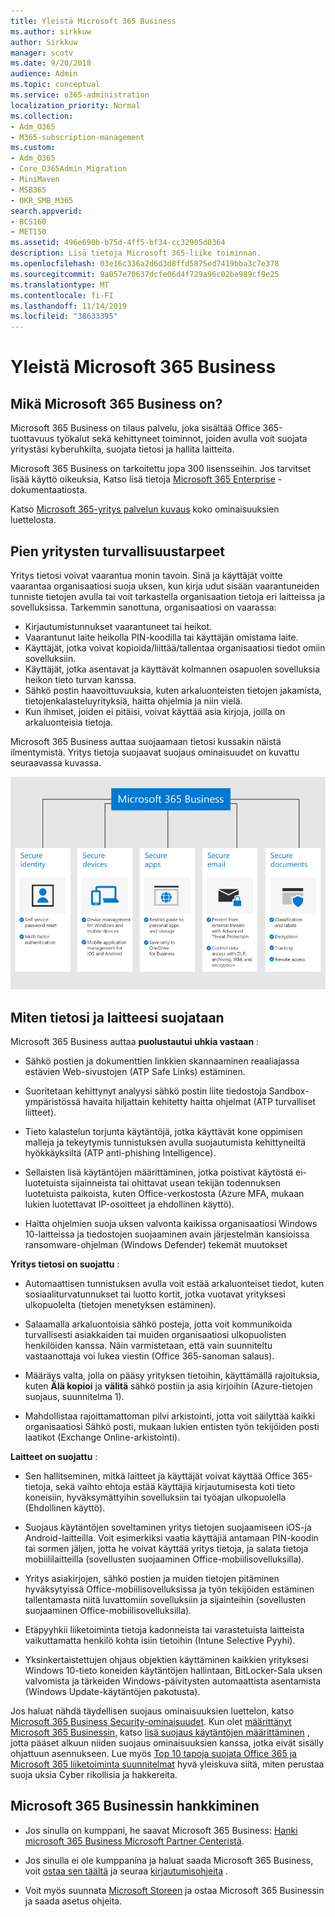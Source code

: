 ```yaml
---
title: Yleistä Microsoft 365 Business
ms.author: sirkkuw
author: Sirkkuw
manager: scotv
ms.date: 9/20/2018
audience: Admin
ms.topic: conceptual
ms.service: o365-administration
localization_priority: Normal
ms.collection:
- Adm_O365
- M365-subscription-management
ms.custom:
- Adm_O365
- Core_O365Admin_Migration
- MiniMaven
- MSB365
- OKR_SMB_M365
search.appverid:
- BCS160
- MET150
ms.assetid: 496e690b-b75d-4ff5-bf34-cc32905d0364
description: Lisä tietoja Microsoft 365-liike toiminnan.
ms.openlocfilehash: 03e16c336a2d6d3d8ffd5875ed7419bba3c7e378
ms.sourcegitcommit: 9a057e70637dcfe06d4f729a96c02be989cf9e25
ms.translationtype: MT
ms.contentlocale: fi-FI
ms.lasthandoff: 11/14/2019
ms.locfileid: "38633395"
---
```

# <a name="overview-of-microsoft-365-business"></a>Yleistä Microsoft 365 Business

## <a name="what-is-microsoft-365-business"></a>Mikä Microsoft 365 Business on?

Microsoft 365 Business on tilaus palvelu, joka sisältää Office 365-tuottavuus työkalut sekä kehittyneet toiminnot, joiden avulla voit suojata yritystäsi kyberuhkilta, suojata tietosi ja hallita laitteita.
  
Microsoft 365 Business on tarkoitettu jopa 300 lisensseihin. Jos tarvitset lisää käyttö oikeuksia, Katso lisä tietoja [Microsoft 365 Enterprise](https://go.microsoft.com/fwlink/p/?linkid=860986) -dokumentaatiosta.

Katso [Microsoft 365-yritys palvelun kuvaus](https://docs.microsoft.com/office365/servicedescriptions/microsoft-365-service-descriptions/microsoft-365-business-service-description) koko ominaisuuksien luettelosta.
  
## <a name="small-business-security-needs"></a>Pien yritysten turvallisuustarpeet

Yritys tietosi voivat vaarantua monin tavoin. Sinä ja käyttäjät voitte vaarantaa organisaatiosi suoja uksen, kun kirja udut sisään vaarantuneiden tunniste tietojen avulla tai voit tarkastella organisaation tietoja eri laitteissa ja sovelluksissa. Tarkemmin sanottuna, organisaatiosi on vaarassa:

- Kirjautumistunnukset vaarantuneet tai heikot.
- Vaarantunut laite heikolla PIN-koodilla tai käyttäjän omistama laite.
- Käyttäjät, jotka voivat kopioida/liittää/tallentaa organisaatiosi tiedot omiin sovelluksiin.
- Käyttäjät, jotka asentavat ja käyttävät kolmannen osapuolen sovelluksia heikon tieto turvan kanssa.
- Sähkö postin haavoittuvuuksia, kuten arkaluonteisten tietojen jakamista, tietojenkalasteluyrityksiä, haitta ohjelmia ja niin vielä.
- Kun ihmiset, joiden ei pitäisi, voivat käyttää asia kirjoja, joilla on arkaluonteisia tietoja.

Microsoft 365 Business auttaa suojaamaan tietosi kussakin näistä ilmentymistä. Yritys tietoja suojaavat suojaus ominaisuudet on kuvattu seuraavassa kuvassa.

![Luku, joka osoittaa, miten M365B suojelee yritystäsi.](media/m365businessvalueadd.png)

## <a name="how-your-data-and-devices-are-protected"></a>Miten tietosi ja laitteesi suojataan

Microsoft 365 Business auttaa **puolustautui uhkia vastaan** :

- Sähkö postien ja dokumenttien linkkien skannaaminen reaaliajassa estävien Web-sivustojen (ATP Safe Links) estäminen.

- Suoritetaan kehittynyt analyysi sähkö postin liite tiedostoja Sandbox-ympäristössä havaita hiljattain kehitetty haitta ohjelmat (ATP turvalliset liitteet). 

- Tieto kalastelun torjunta käytäntöjä, jotka käyttävät kone oppimisen malleja ja tekeytymis tunnistuksen avulla suojautumista kehittyneiltä hyökkäyksiltä (ATP anti-phishing Intelligence). 

- Sellaisten lisä käytäntöjen määrittäminen, jotka poistivat käytöstä ei-luotetuista sijainneista tai ohittavat usean tekijän todennuksen luotetuista paikoista, kuten Office-verkostosta (Azure MFA, mukaan lukien luotettavat IP-osoitteet ja ehdollinen käyttö). 

- Haitta ohjelmien suoja uksen valvonta kaikissa organisaatiosi Windows 10-laitteissa ja tiedostojen suojaaminen avain järjestelmän kansioissa ransomware-ohjelman (Windows Defender) tekemät muutokset

**Yritys tietosi on suojattu** :

- Automaattisen tunnistuksen avulla voit estää arkaluonteiset tiedot, kuten sosiaaliturvatunnukset tai luotto kortit, jotka vuotavat yrityksesi ulkopuolelta (tietojen menetyksen estäminen). 

- Salaamalla arkaluontoisia sähkö posteja, jotta voit kommunikoida turvallisesti asiakkaiden tai muiden organisaatiosi ulkopuolisten henkilöiden kanssa. Näin varmistetaan, että vain suunniteltu vastaanottaja voi lukea viestin (Office 365-sanoman salaus).

- Määräys valta, jolla on pääsy yrityksen tietoihin, käyttämällä rajoituksia, kuten **Älä kopioi** ja **välitä** sähkö postiin ja asia kirjoihin (Azure-tietojen suojaus, suunnitelma 1).

- Mahdollistaa rajoittamattoman pilvi arkistointi, jotta voit säilyttää kaikki organisaatiosi Sähkö posti, mukaan lukien entisten työn tekijöiden posti laatikot (Exchange Online-arkistointi).

**Laitteet on suojattu** :

- Sen hallitseminen, mitkä laitteet ja käyttäjät voivat käyttää Office 365-tietoja, sekä vaihto ehtoja estää käyttäjiä kirjautumisesta koti tieto koneisiin, hyväksymättyihin sovelluksiin tai työajan ulkopuolella (Ehdollinen käyttö).

- Suojaus käytäntöjen soveltaminen yritys tietojen suojaamiseen iOS-ja Android-laitteilla. Voit esimerkiksi vaatia käyttäjiä antamaan PIN-koodin tai sormen jäljen, jotta he voivat käyttää yritys tietoja, ja salata tietoja mobiililaitteilla (sovellusten suojaaminen Office-mobiilisovelluksilla).

- Yritys asiakirjojen, sähkö postien ja muiden tietojen pitäminen hyväksytyissä Office-mobiilisovelluksissa ja työn tekijöiden estäminen tallentamasta niitä luvattomiin sovelluksiin ja sijainteihin (sovellusten suojaaminen Office-mobiilisovelluksilla).

- Etäpyyhkii liiketoiminta tietoja kadonneista tai varastetuista laitteista vaikuttamatta henkilö kohta isiin tietoihin (Intune Selective Pyyhi).

- Yksinkertaistettujen ohjaus objektien käyttäminen kaikkien yrityksesi Windows 10-tieto koneiden käytäntöjen hallintaan, BitLocker-Sala uksen valvomista ja tärkeiden Windows-päivitysten automaattista asentamista (Windows Update-käytäntöjen pakotusta).

Jos haluat nähdä täydellisen suojaus ominaisuuksien luettelon, katso [Microsoft 365 Business Security-ominaisuudet](security-features.md). Kun olet [määrittänyt Microsoft 365 Businessin](set-up.md), katso [lisä suojaus käytäntöjen määrittäminen](set-up-advanced-security.md) , jotta pääset alkuun niiden suojaus ominaisuuksien kanssa, jotka eivät sisälly ohjattuun asennukseen. Lue myös [Top 10 tapoja suojata Office 365 ja Microsoft 365 liiketoiminta suunnitelmat](https://docs.microsoft.com/office365/admin/security-and-compliance/secure-your-business-data) hyvä yleiskuva siitä, miten perustaa suoja uksia Cyber rikollisia ja hakkereita.

## <a name="get-microsoft-365-business"></a>Microsoft 365 Businessin hankkiminen

- Jos sinulla on kumppani, he saavat Microsoft 365 Business: [Hanki microsoft 365 Business Microsoft Partner Centeristä](get-microsoft-365-business.md#get-microsoft-365-business-from-microsoft-partner-center).

- Jos sinulla ei ole kumppanina ja haluat saada Microsoft 365 Business, voit [ostaa sen täältä](https://www.microsoft.com/microsoft-365/business) ja seuraa [kirjautumisohjeita](sign-up.md) .

- Voit myös suunnata [Microsoft Storeen](https://www.microsoft.com/store/locations/find-a-store?icid=en-us_UF_FAS) ja ostaa Microsoft 365 Businessin ja saada asetus ohjeita.

